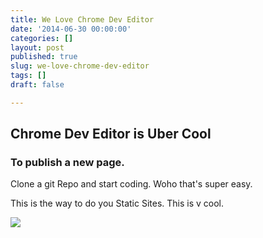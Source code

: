 ```yaml
---
title: We Love Chrome Dev Editor
date: '2014-06-30 00:00:00'
categories: []
layout: post
published: true
slug: we-love-chrome-dev-editor
tags: []
draft: false

---
```

## Chrome Dev Editor is Uber Cool

### To publish a new page.

Clone a git Repo and start coding. Woho that's super easy.

This is the way to do you Static Sites. This is v cool.

![](http://forestry.io/sites/5vz8mzbei02yaq/image/%2Fuploads%2Fversions%2Fitalianvillage---x----1072-572x---.jpg)